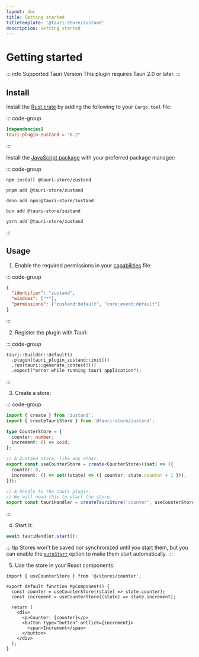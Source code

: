 ```yaml
---
layout: doc
title: Getting started
titleTemplate: '@tauri-store/zustand'
description: Getting started
---
```


# Getting started

::: info Supported Tauri Version
This plugin requires Tauri 2.0 or later.
:::

## Install

Install the [Rust crate](https://crates.io/crates/tauri-plugin-zustand) by adding the following to your `Cargo.toml` file:

::: code-group

```toml [src-tauri/Cargo.toml]
[dependencies]
tauri-plugin-zustand = "0.2"
```

:::

Install the [JavaScript package](https://www.npmjs.com/package/@tauri-store/zustand) with your preferred package manager:

::: code-group

```shell [npm]
npm install @tauri-store/zustand
```

```shell [pnpm]
pnpm add @tauri-store/zustand
```

```shell [deno]
deno add npm:@tauri-store/zustand
```

```shell [bun]
bun add @tauri-store/zustand
```

```shell [yarn]
yarn add @tauri-store/zustand
```

:::

## Usage

1. Enable the required permissions in your [capabilities](https://tauri.app/security/capabilities/) file:

::: code-group

```json [src-tauri/capabilities/zustand.json]
{
  "identifier": "zustand",
  "windows": ["*"],
  "permissions": ["zustand:default", "core:event:default"]
}
```

:::

2. Register the plugin with Tauri:

::: code-group

```rust{2} [src-tauri/src/lib.rs]
tauri::Builder::default()
  .plugin(tauri_plugin_zustand::init())
  .run(tauri::generate_context!())
  .expect("error while running tauri application");
```

:::

3. Create a store:

::: code-group

```typescript [src/stores/counter.ts]
import { create } from 'zustand';
import { createTauriStore } from '@tauri-store/zustand';

type CounterStore = {
  counter: number;
  increment: () => void;
};

// A Zustand store, like any other.
export const useCounterStore = create<CounterStore>((set) => ({
  counter: 0,
  increment: () => set((state) => ({ counter: state.counter + 1 })),
}));

// A handle to the Tauri plugin.
// We will need this to start the store.
export const tauriHandler = createTauriStore('counter', useCounterStore);
```

:::

4. Start it:

```typescript
await tauriHandler.start();
```

::: tip
Stores won't be saved nor synchronized until you [start](https://tb.dev.br/tauri-store/js-docs/plugin-zustand/classes/TauriStore.html#start) them, but you can enable the [`autoStart`](https://tb.dev.br/tauri-store/js-docs/plugin-zustand/interfaces/StoreFrontendOptions.html#autostart) option to make them start automatically.
:::

5. Use the store in your React components:

```tsx
import { useCounterStore } from '@/stores/counter';

export default function MyComponent() {
  const counter = useCounterStore((state) => state.counter);
  const increment = useCounterStore((state) => state.increment);

  return (
    <div>
      <p>Counter: {counter}</p>
      <button type="button" onClick={increment}>
        <span>Increment</span>
      </button>
    </div>
  );
}
```
